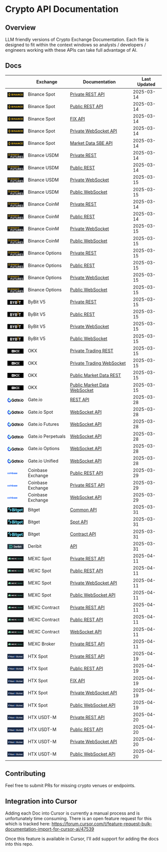 # Crypto API Documentation

## Overview

LLM friendly versions of Crypto Exchange Documentation. Each file is designed to fit within the context windows so analysts / developers / engineers working with these APIs can take full advantage of AI.

## Docs

|                                                                                                          | Exchange           | Documentation                                                                     | Last Updated |
| -------------------------------------------------------------------------------------------------------- | ------------------ | --------------------------------------------------------------------------------- | ------------ |
| <img src="assets/icons/binancespot.png" alt="Binance" height="16" style="vertical-align: middle;">       | Binance Spot       | [Private REST API](docs/binance/spot/private_rest_api.md)                         | 2025-03-14   |
| <img src="assets/icons/binancespot.png" alt="Binance" height="16" style="vertical-align: middle;">       | Binance Spot       | [Public REST API](docs/binance/spot/public_rest_api.md)                           | 2025-03-14   |
| <img src="assets/icons/binancespot.png" alt="Binance" height="16" style="vertical-align: middle;">       | Binance Spot       | [FIX API](docs/binance/spot/fix_api.md)                                           | 2025-03-14   |
| <img src="assets/icons/binancespot.png" alt="Binance" height="16" style="vertical-align: middle;">       | Binance Spot       | [Private WebSocket API](docs/binance/spot/private_websocket_api.md)               | 2025-03-14   |
| <img src="assets/icons/binancespot.png" alt="Binance" height="16" style="vertical-align: middle;">       | Binance Spot       | [Market Data SBE API](docs/binance/spot/market_data_sbe_api.md)                   | 2025-03-14   |
| <img src="assets/icons/binancefutures.png" alt="Binance" height="16" style="vertical-align: middle;">    | Binance USDM       | [Private REST](docs/binance/usdm/private_rest_api.md)                             | 2025-03-14   |
| <img src="assets/icons/binancefutures.png" alt="Binance" height="16" style="vertical-align: middle;">    | Binance USDM       | [Public REST](docs/binance/usdm/public_rest_api.md)                               | 2025-03-14   |
| <img src="assets/icons/binancefutures.png" alt="Binance" height="16" style="vertical-align: middle;">    | Binance USDM       | [Private WebSocket](docs/binance/usdm/private_websocket_api.md)                   | 2025-03-15   |
| <img src="assets/icons/binancefutures.png" alt="Binance" height="16" style="vertical-align: middle;">    | Binance USDM       | [Public WebSocket](docs/binance/usdm/public_websocket_api.md)                     | 2025-03-15   |
| <img src="assets/icons/binancefutures.png" alt="Binance" height="16" style="vertical-align: middle;">    | Binance CoinM      | [Private REST](docs/binance/coinm/private_rest_api.md)                            | 2025-03-14   |
| <img src="assets/icons/binancefutures.png" alt="Binance" height="16" style="vertical-align: middle;">    | Binance CoinM      | [Public REST](docs/binance/coinm/public_rest_api.md)                              | 2025-03-14   |
| <img src="assets/icons/binancefutures.png" alt="Binance" height="16" style="vertical-align: middle;">    | Binance CoinM      | [Private WebSocket](docs/binance/coinm/private_websocket_api.md)                  | 2025-03-15   |
| <img src="assets/icons/binancefutures.png" alt="Binance" height="16" style="vertical-align: middle;">    | Binance CoinM      | [Public WebSocket](docs/binance/coinm/public_websocket_api.md)                    | 2025-03-15   |
| <img src="assets/icons/binancefutures.png" alt="Binance" height="16" style="vertical-align: middle;">    | Binance Options    | [Private REST](docs/binance/options/private_rest_api.md)                          | 2025-03-15   |
| <img src="assets/icons/binancefutures.png" alt="Binance" height="16" style="vertical-align: middle;">    | Binance Options    | [Public REST](docs/binance/options/public_rest_api.md)                            | 2025-03-15   |
| <img src="assets/icons/binancefutures.png" alt="Binance" height="16" style="vertical-align: middle;">    | Binance Options    | [Private WebSocket](docs/binance/options/private_websocket_api.md)                | 2025-03-15   |
| <img src="assets/icons/binancefutures.png" alt="Binance" height="16" style="vertical-align: middle;">    | Binance Options    | [Public WebSocket](docs/binance/options/public_websocket_api.md)                  | 2025-03-15   |
| <img src="assets/icons/bybit.png" alt="ByBit" height="16" style="vertical-align: middle;">               | ByBit V5           | [Private REST](docs/bybit/v5/private_rest_api.md)                                 | 2025-03-15   |
| <img src="assets/icons/bybit.png" alt="ByBit" height="16" style="vertical-align: middle;">               | ByBit V5           | [Public REST](docs/bybit/v5/public_rest_api.md)                                   | 2025-03-15   |
| <img src="assets/icons/bybit.png" alt="ByBit" height="16" style="vertical-align: middle;">               | ByBit V5           | [Private WebSocket](docs/bybit/v5/private_websocket_api.md)                       | 2025-03-15   |
| <img src="assets/icons/bybit.png" alt="ByBit" height="16" style="vertical-align: middle;">               | ByBit V5           | [Public WebSocket](docs/bybit/v5/public_websocket_api.md)                         | 2025-03-15   |
| <img src="assets/icons/okx.png" alt="OKX" height="16" style="vertical-align: middle;">                   | OKX                | [Private Trading REST](docs/okx/private_order_book_trading_rest_api.md)           | 2025-03-15   |
| <img src="assets/icons/okx.png" alt="OKX" height="16" style="vertical-align: middle;">                   | OKX                | [Private Trading WebSocket](docs/okx/private_order_book_trading_websocket_api.md) | 2025-03-15   |
| <img src="assets/icons/okx.png" alt="OKX" height="16" style="vertical-align: middle;">                   | OKX                | [Public Market Data REST](docs/okx/public_market_data_rest_api.md)                | 2025-03-15   |
| <img src="assets/icons/okx.png" alt="OKX" height="16" style="vertical-align: middle;">                   | OKX                | [Public Market Data WebSocket](docs/okx/public_market_data_websocket_api.md)      | 2025-03-15   |
| <img src="assets/icons/gateio.png" alt="Gate.io" height="16" style="vertical-align: middle;">            | Gate.io            | [REST API](docs/gateio/rest_api.md)                                               | 2025-03-28   |
| <img src="assets/icons/gateio.png" alt="Gate.io" height="16" style="vertical-align: middle;">            | Gate.io Spot       | [WebSocket API](docs/gateio/websocket_spot_api.md)                                | 2025-03-28   |
| <img src="assets/icons/gateio.png" alt="Gate.io" height="16" style="vertical-align: middle;">            | Gate.io Futures    | [WebSocket API](docs/gateio/websocket_futures_api.md)                             | 2025-03-28   |
| <img src="assets/icons/gateio.png" alt="Gate.io" height="16" style="vertical-align: middle;">            | Gate.io Perpetuals | [WebSocket API](docs/gateio/websocket_perps_api.md)                               | 2025-03-28   |
| <img src="assets/icons/gateio.png" alt="Gate.io" height="16" style="vertical-align: middle;">            | Gate.io Options    | [WebSocket API](docs/gateio/websocket_options_api.md)                             | 2025-03-28   |
| <img src="assets/icons/gateio.png" alt="Gate.io" height="16" style="vertical-align: middle;">            | Gate.io Unified    | [WebSocket API](docs/gateio/websocket_unified_api.md)                             | 2025-03-28   |
| <img src="assets/icons/coinbaseexchange.png" alt="Coinbase" height="16" style="vertical-align: middle;"> | Coinbase Exchange  | [Public REST API](docs/coinbase/exchange/public_rest_api.md)                      | 2025-03-29   |
| <img src="assets/icons/coinbaseexchange.png" alt="Coinbase" height="16" style="vertical-align: middle;"> | Coinbase Exchange  | [Private REST API](docs/coinbase/exchange/private_rest_api.md)                    | 2025-03-29   |
| <img src="assets/icons/coinbaseexchange.png" alt="Coinbase" height="16" style="vertical-align: middle;"> | Coinbase Exchange  | [WebSocket API](docs/coinbase/exchange/websocket_api.md)                          | 2025-03-29   |
| <img src="assets/icons/bitget.png" alt="Bitget" height="16" style="vertical-align: middle;">             | Bitget             | [Common API](docs/bitget/common_api.md)                                           | 2025-03-31   |
| <img src="assets/icons/bitget.png" alt="Bitget" height="16" style="vertical-align: middle;">             | Bitget             | [Spot API](docs/bitget/spot_api.md)                                               | 2025-03-31   |
| <img src="assets/icons/bitget.png" alt="Bitget" height="16" style="vertical-align: middle;">             | Bitget             | [Contract API](docs/bitget/contract_api.md)                                       | 2025-03-31   |
| <img src="assets/icons/deribit.png" alt="Deribit" height="16" style="vertical-align: middle;">           | Deribit            | [API](docs/deribit/api.md)                                                        | 2025-03-31   |
| <img src="assets/icons/mexc.png" alt="MEXC" height="16" style="vertical-align: middle;">                 | MEXC Spot          | [Private REST API](docs/mexc/spot/private_rest_api.md)                            | 2025-04-11   |
| <img src="assets/icons/mexc.png" alt="MEXC" height="16" style="vertical-align: middle;">                 | MEXC Spot          | [Public REST API](docs/mexc/spot/public_rest_api.md)                              | 2025-04-11   |
| <img src="assets/icons/mexc.png" alt="MEXC" height="16" style="vertical-align: middle;">                 | MEXC Spot          | [Private WebSocket API](docs/mexc/spot/private_websocket_api.md)                  | 2025-04-11   |
| <img src="assets/icons/mexc.png" alt="MEXC" height="16" style="vertical-align: middle;">                 | MEXC Spot          | [Public WebSocket API](docs/mexc/spot/public_websocket_api.md)                    | 2025-04-11   |
| <img src="assets/icons/mexc.png" alt="MEXC" height="16" style="vertical-align: middle;">                 | MEXC Contract      | [Private REST API](docs/mexc/contract/private_rest_api.md)                        | 2025-04-11   |
| <img src="assets/icons/mexc.png" alt="MEXC" height="16" style="vertical-align: middle;">                 | MEXC Contract      | [Public REST API](docs/mexc/contract/public_rest_api.md)                          | 2025-04-11   |
| <img src="assets/icons/mexc.png" alt="MEXC" height="16" style="vertical-align: middle;">                 | MEXC Contract      | [WebSocket API](docs/mexc/contract/websocket_api.md)                              | 2025-04-11   |
| <img src="assets/icons/mexc.png" alt="MEXC" height="16" style="vertical-align: middle;">                 | MEXC Broker        | [Private REST API](docs/mexc/broker/private_rest_api.md)                          | 2025-04-11   |
| <img src="assets/icons/htx.jpg" alt="HTX" height="16" style="vertical-align: middle;">                   | HTX Spot           | [Private REST API](docs/htx/spot/private_rest_api.md)                             | 2025-04-19   |
| <img src="assets/icons/htx.jpg" alt="HTX" height="16" style="vertical-align: middle;">                   | HTX Spot           | [Public REST API](docs/htx/spot/public_rest_api.md)                               | 2025-04-19   |
| <img src="assets/icons/htx.jpg" alt="HTX" height="16" style="vertical-align: middle;">                   | HTX Spot           | [FIX API](docs/htx/spot/fix_api.md)                                               | 2025-04-19   |
| <img src="assets/icons/htx.jpg" alt="HTX" height="16" style="vertical-align: middle;">                   | HTX Spot           | [Private WebSocket API](docs/htx/spot/private_websocket_api.md)                   | 2025-04-19   |
| <img src="assets/icons/htx.jpg" alt="HTX" height="16" style="vertical-align: middle;">                   | HTX Spot           | [Public WebSocket API](docs/htx/spot/public_websocket_api.md)                     | 2025-04-19   |
| <img src="assets/icons/htx.jpg" alt="HTX" height="16" style="vertical-align: middle;">                   | HTX USDT-M         | [Private REST API](docs/htx/usdtm/private_rest_api.md)                            | 2025-04-20   |
| <img src="assets/icons/htx.jpg" alt="HTX" height="16" style="vertical-align: middle;">                   | HTX USDT-M         | [Public REST API](docs/htx/usdtm/public_rest_api.md)                              | 2025-04-20   |
| <img src="assets/icons/htx.jpg" alt="HTX" height="16" style="vertical-align: middle;">                   | HTX USDT-M         | [Private WebSocket API](docs/htx/usdtm/private_websocket_api.md)                  | 2025-04-20   |
| <img src="assets/icons/htx.jpg" alt="HTX" height="16" style="vertical-align: middle;">                   | HTX USDT-M         | [Public WebSocket API](docs/htx/usdtm/public_websocket_api.md)                    | 2025-04-20   |

## Contributing

Feel free to submit PRs for missing crypto venues or endpoints.

## Integration into Cursor

Adding each Doc into Cursor is currently a manual process and is unfortunately time consuming. There is an open feature request for this which
is tracked here: https://forum.cursor.com/t/feature-request-bulk-documentation-import-for-cursor-ai/47539

Once this feature is available in Cursor, I'll add support for adding the docs into this repo.
